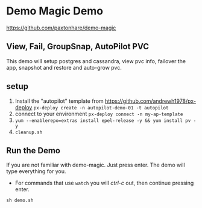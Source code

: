 
# Demo Magic Demo
https://github.com/paxtonhare/demo-magic

## View, Fail, GroupSnap, AutoPilot PVC

This demo will setup postgres and cassandra, view pvc info, failover the app, snapshot and restore and auto-grow pvc.

## setup

1. Install the "autopilot" template from https://github.com/andrewh1978/px-deploy
   `px-deploy create -n autopilot-demo-01 -t autopilot`
3. connect to your environment `px-deploy connect -n my-ap-template`
4. `yum --enablerepo=extras install epel-release -y && yum install pv -y`
5. `cleanup.sh`

## Run the Demo

If you are not familiar with demo-magic. Just press enter. The demo will type everything for you. 
 - For commands that use `watch` you will *ctrl-c* out, then continue pressing enter.

`sh demo.sh`
